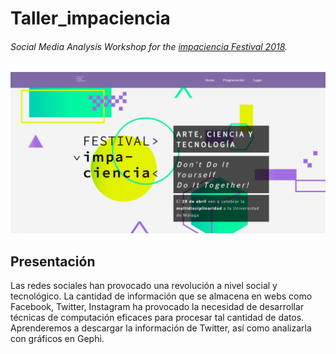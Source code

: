 # Taller_impaciencia
###### Social Media Analysis Workshop for the [impaciencia Festival 2018](http://www.impaciencia.org/festival/).

[![alt text](https://github.com/anavaldi/Taller_impaciencia/blob/master/portada.png "Portada")](http://www.impaciencia.org/festival/)

## Presentación 

Las redes sociales han provocado una revolución a nivel social y tecnológico. La
cantidad de información que se almacena en webs como Facebook, Twitter,
Instagram ha provocado la necesidad de desarrollar técnicas de computación
eficaces para procesar tal cantidad de datos. Aprenderemos a descargar la
información de Twitter, así como analizarla con gráficos en Gephi.


